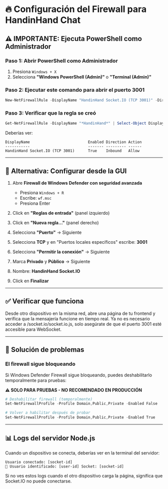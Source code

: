 # 🔥 Configuración del Firewall para HandinHand Chat

## ⚠️ IMPORTANTE: Ejecuta PowerShell como Administrador

### Paso 1: Abrir PowerShell como Administrador
1. Presiona `Windows + X`
2. Selecciona **"Windows PowerShell (Admin)"** o **"Terminal (Admin)"**

### Paso 2: Ejecutar este comando para abrir el puerto 3001

```powershell
New-NetFirewallRule -DisplayName "HandinHand Socket.IO (TCP 3001)" -Direction Inbound -Protocol TCP -LocalPort 3001 -Action Allow -Profile Private,Public
```

### Paso 3: Verificar que la regla se creó

```powershell
Get-NetFirewallRule -DisplayName "*HandinHand*" | Select-Object DisplayName, Enabled, Direction, Action
```

Deberías ver:
```
DisplayName                          Enabled Direction Action
-----------                          ------- --------- ------
HandinHand Socket.IO (TCP 3001)      True    Inbound   Allow
```

---

## 🔧 Alternativa: Configurar desde la GUI

1. Abre **Firewall de Windows Defender con seguridad avanzada**
   - Presiona `Windows + R`
   - Escribe: `wf.msc`
   - Presiona Enter

2. Click en **"Reglas de entrada"** (panel izquierdo)

3. Click en **"Nueva regla..."** (panel derecho)

4. Selecciona **"Puerto"** → Siguiente

5. Selecciona **TCP** y en "Puertos locales específicos" escribe: **3001**

6. Selecciona **"Permitir la conexión"** → Siguiente

7. Marca **Privado** y **Público** → Siguiente

8. Nombre: **HandinHand Socket.IO**

9. Click en **Finalizar**

---

## ✅ Verificar que funciona


Desde otro dispositivo en la misma red, abre una página de tu frontend y verifica que la mensajería funcione en tiempo real. Ya no es necesario acceder a /socket.io/socket.io.js, solo asegúrate de que el puerto 3001 esté accesible para WebSocket.

---

## 🐛 Solución de problemas

### El firewall sigue bloqueando

Si Windows Defender Firewall sigue bloqueando, puedes deshabilitarlo temporalmente para pruebas:

**⚠️ SOLO PARA PRUEBAS - NO RECOMENDADO EN PRODUCCIÓN**

```powershell
# Deshabilitar firewall (temporalmente)
Set-NetFirewallProfile -Profile Domain,Public,Private -Enabled False

# Volver a habilitar después de probar
Set-NetFirewallProfile -Profile Domain,Public,Private -Enabled True
```

---

## 📊 Logs del servidor Node.js

Cuando un dispositivo se conecta, deberías ver en la terminal del servidor:

```
Usuario conectado: [socket-id]
👤 Usuario identificado: [user-id] Socket: [socket-id]
```

Si no ves estos logs cuando el otro dispositivo carga la página, significa que Socket.IO no puede conectarse.
